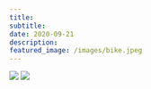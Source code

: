 ```yaml
---
title: 
subtitle: 
date: 2020-09-21
description: 
featured_image: /images/bike.jpeg
---
```


![](/images/bike.jpeg)
![](/images/planx.jpeg)
<!-- {: width="1468" height="844"} -->